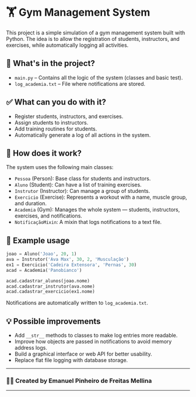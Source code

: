 # 🏋️ Gym Management System

This project is a simple simulation of a gym management system built with Python. The idea is to allow the registration of students, instructors, and exercises, while automatically logging all activities.

## 📂 What's in the project?

- `main.py` – Contains all the logic of the system (classes and basic test).
- `log_academia.txt` – File where notifications are stored.

## ✅ What can you do with it?

- Register students, instructors, and exercises.
- Assign students to instructors.
- Add training routines for students.
- Automatically generate a log of all actions in the system.

## 🧱 How does it work?

The system uses the following main classes:

- `Pessoa` (Person): Base class for students and instructors.
- `Aluno` (Student): Can have a list of training exercises.
- `Instrutor` (Instructor): Can manage a group of students.
- `Exercicio` (Exercise): Represents a workout with a name, muscle group, and duration.
- `Academia` (Gym): Manages the whole system — students, instructors, exercises, and notifications.
- `NotificaçãoMixin`: A mixin that logs notifications to a text file.

## 🧪 Example usage

```python
joao = Aluno('Joao', 20, 1)
ava = Instrutor('Ava Max', 30, 2, 'Musculação')
ex1 = Exercicio('Cadeira Extensora', 'Pernas', 30)
acad = Academia('Panobianco')

acad.cadastrar_alunos(joao.nome)
acad.cadastrar_instrutor(ava.nome)
acad.cadastrar_exercicio(ex1.nome)
```

Notifications are automatically written to `log_academia.txt`.

## 💡 Possible improvements

- Add `__str__` methods to classes to make log entries more readable.
- Improve how objects are passed in notifications to avoid memory address logs.
- Build a graphical interface or web API for better usability.
- Replace flat file logging with database storage.

---

### 👨‍💻 Created by Emanuel Pinheiro de Freitas Mellina

---